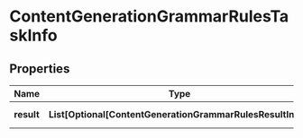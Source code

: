 # ContentGenerationGrammarRulesTaskInfo


## Properties

| Name | Type | Description | Notes |
|------------ | ------------- | ------------- | -------------|
**result** | **List[Optional[ContentGenerationGrammarRulesResultInfo]]** | array of results |[optional]|